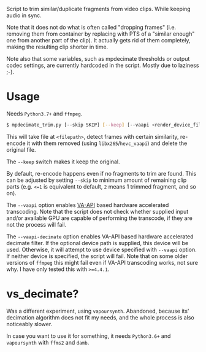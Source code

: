 Script to trim similar/duplicate fragments from video clips. While keeping audio in sync.

Note that it does not do what is often called "dropping frames" (i.e. removing them from container by replacing with PTS of a "similar enough" one from another part of the clip). It actually gets rid of them completely, making the resulting clip shorter in time.

Note also that some variables, such as mpdecimate thresholds or output codec settings, are currently hardcoded in the script. Mostly due to laziness ;-).

# Usage

Needs `Python3.7+` and `ffmpeg`.

```bash
$ mpdecimate_trim.py [--skip SKIP] [--keep] [--vaapi <render_device_filepath>] [--vaapi-decimate [render_device_filepath]] <filepath>
```

This will take file at `<filepath>`, detect frames with certain similarity, re-encode it with them removed (using `libx265`/`hevc_vaapi`) and delete the original file.

The `--keep` switch makes it keep the original.

By default, re-encode happens even if no fragments to trim are found. This can be adjusted by setting `--skip` to minimum amount of remaining clip parts (e.g. `<=1` is equivalent to default, `2` means 1 trimmed fragment, and so on).

The `--vaapi` option enables [VA-API](https://trac.ffmpeg.org/wiki/Hardware/VAAPI) based hardware accelerated transcoding. Note that the script does not check whether supplied input and/or available GPU are capable of performing the transcode, if they are not the process will fail.

The `--vaapi-decimate` option enables VA-API based hardware accelerated decimate filter. If the optional device path is supplied, this device will be used. Otherwise, it will attempt to use device specified with `--vaapi` option. If neither device is specified, the script will fail. Note that on some older versions of `ffmpeg` this might fail even if VA-API transcoding works, not sure why. I have only tested this with `>=4.4.1`.

# vs_decimate?

Was a different experiment, using `vapoursynth`. Abandoned, because its' decimation algorithm does not fit my needs, and the whole process is also noticeably slower.

In case you want to use it for something, it needs `Python3.6+` and `vapoursynth` with `ffms2` and `damb`.
